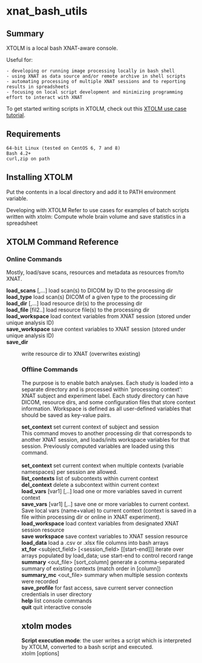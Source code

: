 # xnat_bash_utils

## Summary
XTOLM is a local bash XNAT-aware console. 

Useful for:

    - developing or running image processing locally in bash shell
    - using XNAT as data source and/or remote archive in shell scripts
    - automating processing of multiple XNAT sessions and to reporting results in spreadsheets
    - focusing on local script development and minimizing programming effort to interact with XNAT

To get started writing scripts in XTOLM, check out this <a href="https://github.com/NrgXnat/xnat_bash_utils/blob/main/XTOLM-example.pdf">XTOLM use case tutorial</a>.

## Requirements
    64-bit Linux (tested on CentOS 6, 7 and 8)
    Bash 4.2+
    curl,zip on path
    
## Installing XTOLM
Put the contents in a local directory and add it to PATH environment variable.

Developing with XTOLM
Refer to use cases for examples of batch scripts written with xtolm:
    Compute whole brain volume and save statistics in a spreadsheet

## XTOLM Command Reference

### Online Commands
Mostly, load/save scans, resources and metadata as resources from/to XNAT.

**load_scans** <id1>[,...]	load scan(s) to DICOM by ID to the processing dir<br>
**load_type** <type>	load scan(s) DICOM of a given type to the processing dir<br>
**load_dir** <dir1>[,...]	load resource dir(s) to the processing dir<br>
**load_file** <fil1> [fil2..]	load resource file(s) to the processing dir<br>
**load_workspace**	load context variables from XNAT session (stored under unique analysis ID)<br>
**save_workspace**  save context variables to XNAT session (stored under unique analysis ID) <br>
**save_dir** <dir>  write resource dir to XNAT (overwrites existing) <br>
   
### Offline Commands
The purpose is to enable batch analyses. Each study is loaded into a separate directory and is processed within 'processing context': XNAT subject and experiment label. Each study directory can have DICOM, resource dirs, and some configuration files that store context information. Workspace is defined as all user-defined variables that should be saved as key-value pairs.

**set_context** <subject> <session>	set current context of subject and session<br>
This command moves to another processing dir that corresponds to another XNAT session, and loads/inits workspace variables for that session. Previously computed variables are loaded using this command.<br>    
**set_context** <subject> <session> <context>	set current context when multiple contexts (variable namespaces) per session are allowed.<br>
**list_contexts**	list of subcontexts within current context<br>
**del_context**	delete a subcontext within current context<br>
**load_vars** [var1] [,..]	load one or more variables saved in current context<br>
**save_vars** [var1] [,..] 	save one or more variables to current context. Save local vars (name+value) to current context (context is saved in a file within processing dir or online in XNAT experiment).<br>
**load_workspace** load context variables from designated XNAT session resource<br>
**save workspace** save context variables to XNAT session resource<br>
**load_data** <filepath>	load a .csv or .xlsx file columns into bash arrays<br>
**xt_for** <subject_field> [<session_field> [[start-end]]]	iterate over arrays populated by load_data; use start-end to control record range<br>
**summary** <out_file> [sort_column]	 generate a comma-separated summary of existing contexts (match order in [column])<br>
**summary_mc** <out_file>	summary when multiple session contexts were recorded<br>
**save_profile** <label>	for fast access, save current server connection credentials in user directory<br>
**help**                            	list console commands<br>
**quit**                            	quit interactive console<br>

## xtolm modes
**Script execution mode**: the user writes a script which is interpreted by XTOLM, converted to a bash script and executed.<br>
xtolm [options] <script file> [script args]<br>

**Interactive mode**: Invoked by -i option. Bash-like line-by-line command execution. <br>
**Offline mode**: Enabled by default. All code that interacts with XNAT is ignored.<br>
**Online mode**: Invoked by -o option. Loading data to/from XNAT is enabled. <br>
**Debug mode**: temporary bash script is not deleted upon program exit and can be found in the current dir under <base xt script><random suffix> name. <br>
**<a href="https://docs.oracle.com/cd/E19279-01/820-3257-12/n1ge.html">Sun Grid Engine (SGE)</a> grid execution mode**: Invoked by -sge option. Must be in script execution mode. Submit the code inside xt_for sycle to SGE grid (uses qsub)<br>
**<a href="https://slurm.schedmd.com/sbatch.html">SLURM</a> grid execution mode**: Invoked by -slrm option. Must be in script execution mode. Submit the script to Slurm (uses sbatch)
    

### Built-in varaiables (online mode only)<br>
xt_server	https://my_xnat_server<br>
xt_user	    xnat_user<br>
xt_pass    	xnat_password<br>
xt_project  xnat_project<br>
xt_subj	    xnat_subject<br>
xt_sess	    xnat_experiment<br>

